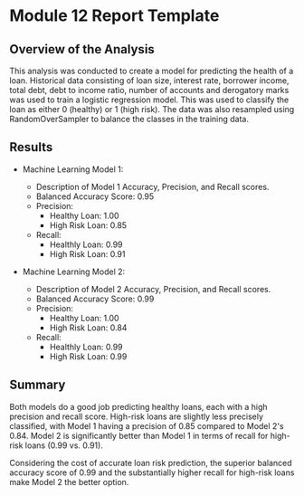 # Module 12 Report Template

## Overview of the Analysis

This analysis was conducted to create a model for predicting the health of a loan. Historical data consisting of loan size, interest rate, borrower income, total debt, debt to income ratio, number of accounts and derogatory marks was used to train a logistic regression model. This was used to classify the loan as either 0 (healthy) or 1 (high risk). The data was also resampled using RandomOverSampler to balance the classes in the training data.

## Results

* Machine Learning Model 1:
  * Description of Model 1 Accuracy, Precision, and Recall scores.
  * Balanced Accuracy Score: 0.95
  * Precision:
      * Healthy Loan: 1.00
      * High Risk Loan: 0.85
  * Recall:
      * Healthly Loan: 0.99
      * High Risk Loan: 0.91



* Machine Learning Model 2:
  * Description of Model 2 Accuracy, Precision, and Recall scores.
  * Balanced Accuracy Score: 0.99
  * Precision:
      * Healthy Loan: 1.00
      * High Risk Loan: 0.84
  * Recall:
      * Healthly Loan: 0.99
      * High Risk Loan: 0.99

## Summary

Both models do a good job predicting healthy loans, each with a high precision and recall score. High-risk loans are slightly less precisely classified, with Model 1 having a precision of 0.85 compared to Model 2's 0.84.  Model 2 is significantly better than Model 1 in terms of recall for high-risk loans (0.99 vs. 0.91). 

Considering the cost of accurate loan risk prediction, the superior balanced accuracy score of 0.99 and the substantially higher recall for high-risk loans make Model 2 the better option.
